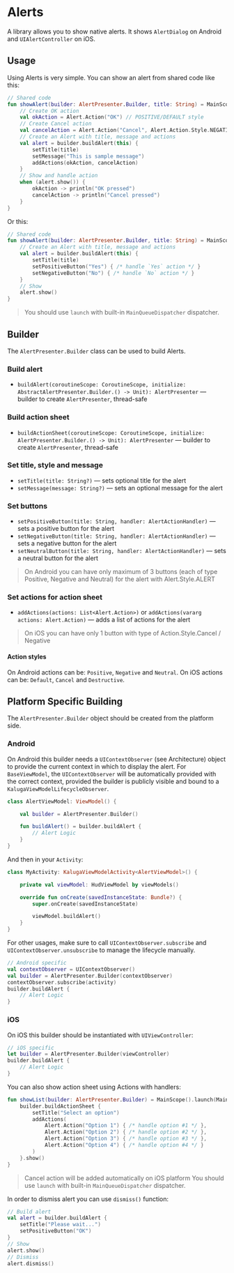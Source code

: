 # Alerts

A library allows you to show native alerts.
It shows `AlertDialog` on Android and `UIAlertController` on iOS.

## Usage

Using Alerts is very simple. You can show an alert from shared code like this:

```kotlin
// Shared code
fun showAlert(builder: AlertPresenter.Builder, title: String) = MainScope().launch(MainQueueDispatcher) {
    // Create OK action
    val okAction = Alert.Action("OK") // POSITIVE/DEFAULT style
    // Create Cancel action
    val cancelAction = Alert.Action("Cancel", Alert.Action.Style.NEGATIVE)
    // Create an Alert with title, message and actions
    val alert = builder.buildAlert(this) {
        setTitle(title)
        setMessage("This is sample message")
        addActions(okAction, cancelAction)
    }
    // Show and handle action
    when (alert.show()) {
        okAction -> println("OK pressed")
        cancelAction -> println("Cancel pressed")
    }
}
```

Or this:

```kotlin
// Shared code
fun showAlert(builder: AlertPresenter.Builder, title: String) = MainScope().launch(MainQueueDispatcher) {
    // Create an Alert with title, message and actions
    val alert = builder.buildAlert(this) {
        setTitle(title)
        setPositiveButton("Yes") { /* handle `Yes` action */ }
        setNegativeButton("No") { /* handle `No` action */ }
    }
    // Show
    alert.show()
}
```

> You should use `launch` with built-in `MainQueueDispatcher` dispatcher.

## Builder

The `AlertPresenter.Builder` class can be used to build Alerts.

### Build alert

- `buildAlert(coroutineScope: CoroutineScope, initialize: AbstractAlertPresenter.Builder.() -> Unit): AlertPresenter` — builder to create `AlertPresenter`, thread-safe

### Build action sheet

- `buildActionSheet(coroutineScope: CoroutineScope, initialize: AlertPresenter.Builder.() -> Unit): AlertPresenter` — builder to create `AlertPresenter`, thread-safe

### Set title, style and message

- `setTitle(title: String?)` — sets optional title for the alert
- `setMessage(message: String?)` — sets an optional message for the alert

### Set buttons

- `setPositiveButton(title: String, handler: AlertActionHandler)` — sets a positive button for the alert
- `setNegativeButton(title: String, handler: AlertActionHandler)` — sets a negative button for the alert
- `setNeutralButton(title: String, handler: AlertActionHandler)` — sets a neutral button for the alert

> On Android you can have only maximum of 3 buttons (each of type Positive, Negative and Neutral) for the alert with Alert.Style.ALERT

### Set actions for action sheet

- `addActions(actions: List<Alert.Action>)` or `addActions(vararg actions: Alert.Action)` — adds a list of actions for the alert

> On iOS you can have only 1 button with type of Action.Style.Cancel / Negative

#### Action styles

On Android actions can be: `Positive`, `Negative` and `Neutral`.
On iOS actions can be: `Default`, `Cancel` and `Destructive`.

## Platform Specific Building
The `AlertPresenter.Builder` object should be created from the platform side.

### Android
On Android this builder needs a `UIContextObserver` (see Architecture) object to provide the current context in which to display the alert.
For `BaseViewModel`, the `UIContextObserver` will be automatically provided with the correct context, provided the builder is publicly visible and bound to a `KalugaViewModelLifecycleObserver`.

```kotlin
class AlertViewModel: ViewModel() {

    val builder = AlertPresenter.Builder()

    fun buildAlert() = builder.buildAlert {
        // Alert Logic
    }
}
```

And then in your `Activity`:

```kotlin
class MyActivity: KalugaViewModelActivity<AlertViewModel>() {

    private val viewModel: HudViewModel by viewModels()

    override fun onCreate(savedInstanceState: Bundle?) {
        super.onCreate(savedInstanceState)

        viewModel.buildAlert()
    }
}
```

For other usages, make sure to call `UIContextObserver.subscribe` and `UIContextObserver.unsubscribe` to manage the lifecycle manually.

```kotlin
// Android specific
val contextObserver = UIContextObserver()
val builder = AlertPresenter.Builder(contextObserver)
contextObserver.subscribe(activity)
builder.buildAlert {
    // Alert Logic
}
```

### iOS
On iOS this builder should be instantiated with `UIViewController`:

```swift
// iOS specific
let builder = AlertPresenter.Builder(viewController)
builder.buildAlert {
    // Alert Logic
}
```

You can also show action sheet using Actions with handlers:

```kotlin
fun showList(builder: AlertPresenter.Builder) = MainScope().launch(MainQueueDispatcher) {
    builder.buildActionSheet {
        setTitle("Select an option")
        addActions(
            Alert.Action("Option 1") { /* handle option #1 */ },
            Alert.Action("Option 2") { /* handle option #2 */ },
            Alert.Action("Option 3") { /* handle option #3 */ },
            Alert.Action("Option 4") { /* handle option #4 */ }
        )
    }.show()
}
```
> Cancel action will be added automatically on iOS platform
> You should use `launch` with built-in `MainQueueDispatcher` dispatcher.

In order to dismiss alert you can use `dismiss()` function:

```kotlin
// Build alert
val alert = builder.buildAlert {
    setTitle("Please wait...")
    setPositiveButton("OK")
}
// Show
alert.show()
// Dismiss
alert.dismiss()
```
